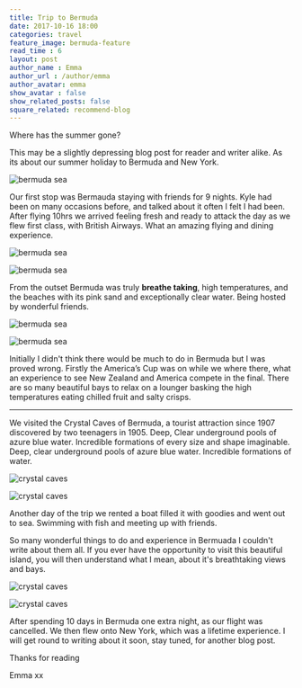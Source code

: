 ```yaml
---
title: Trip to Bermuda
date: 2017-10-16 18:00
categories: travel
feature_image: bermuda-feature
read_time : 6
layout: post
author_name : Emma
author_url : /author/emma
author_avatar: emma
show_avatar : false
show_related_posts: false
square_related: recommend-blog
---
```




Where has the summer gone?
This may be a slightly depressing blog post for reader and writer alike. As its about our summer holiday to Bermuda and New York.  

![bermuda sea](../img/post-assets/kyle-bermuda.jpg)

Our first stop was Bermauda staying with friends for 9 nights. Kyle had been on many occasions before, and talked about it often I felt I had been. After flying 10hrs we arrived feeling fresh and ready to attack the day as we flew first class, with British Airways. What an amazing flying and dining experience. 

![bermuda sea](../img/post-assets/beach.jpg)


![bermuda sea](../img/post-assets/boat-trip.jpg)

From the outset Bermuda was truly **breathe taking**, high temperatures, and the beaches with its pink sand and exceptionally clear water. Being hosted by wonderful friends.

![bermuda sea](../img/post-assets/beach-day.jpg)


![bermuda sea](../img/post-assets/lighthouse-pic.jpg)

Initially I didn't think there would be much to do in Bermuda but I was proved wrong. Firstly the America’s Cup was on while we where there, what an experience to see New Zealand and America compete in the final.  There are so many beautiful bays to relax on a lounger basking the high temperatures eating chilled fruit and salty crisps.

 ---
 
 We visited the Crystal Caves of Bermuda, a tourist attraction since 1907 discovered by two teenagers in 1905. Deep, Clear underground pools of azure blue water. Incredible formations of every size and shape imaginable. Deep, clear underground pools of azure blue water. Incredible formations of water. 

![crystal caves](../img/post-assets/caves.jpg)

![crystal caves](../img/post-assets/blue-caves.jpg)


Another day of the trip we rented a boat filled it with goodies and went out to sea. Swimming with fish and meeting up with friends. 
So many wonderful things to do and experience in Bermuada I couldn't write about them all. If you ever have the opportunity to visit this beautiful island, you will then understand what I mean, about it's breathtaking views and bays.

![crystal caves](../img/post-assets/emma-lighthouse.jpg)


![crystal caves](../img/post-assets/dinner-lighthouse.jpg)
After spending 10 days in Bermuda one extra night, as our flight was cancelled.  We then flew onto New York, which was a lifetime experience.  I will get round to writing about it soon, stay tuned, for another blog post. 

Thanks for reading 

Emma xx



